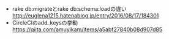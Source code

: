 - rake db:migrateとrake db:schema:loadの違い
 http://euglena1215.hatenablog.jp/entry/2016/08/17/184301
- CircleCIのadd_keysの挙動
　　https://qiita.com/amuyikam/items/a5abf27840b08d907d85
